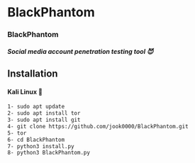 # BlackPhantom

### BlackPhantom
##### Social media account penetration testing tool 😈

## Installation 

#### Kali Linux 🤖
```bash
1- sudo apt update
2- sudo apt install tor
3- sudo apt install git
4- git clone https://github.com/jook0000/BlackPhantom.git
5- tor
6- cd BlackPhantom
7- python3 install.py
8- python3 BlackPhantom.py
